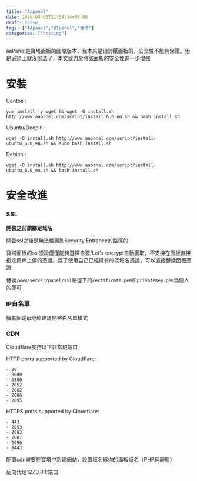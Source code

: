 ```yaml
---
title: "Aapanel"
date: 2020-04-05T11:54:14+08:00
draft: false
tags: ["AApanel","BTpanel","寶塔"]
categories: ["hosting"]
---
```


aaPanel是寶塔面板的國際版本，我本來是很討厭面板的，安全性不能夠保證。但是必須上就沒辦法了，本文致力於將該面板的安全性進一步增強

<!--more-->

# 安裝

Centos :

```
yum install -y wget && wget -O install.sh http://www.aapanel.com/script/install_6.0_en.sh && bash install.sh
```

Ubuntu/Deepin :

```
wget -O install.sh http://www.aapanel.com/script/install-ubuntu_6.0_en.sh && sudo bash install.sh
```

Debian :

```
wget -O install.sh http://www.aapanel.com/script/install-ubuntu_6.0_en.sh && bash install.sh
```

# 安全改進

### SSL

**開啓之前請綁定域名**

開啓ssl之後是無法檢測到Security Entrance的路徑的

寶塔面板的ssl憑證僅僅能夠選擇自簽/Let's encrypt自動獲取，不支持在面板直接指定用戶上傳的憑證。爲了使用自己已經擁有的泛域名憑證，可以直接替換面板憑證

替換`/www/server/panel/ssl`路徑下的`certificate.pem`和`privateKey.pem`爲個人的即可

### IP白名單

擁有固定ip地址建議開啓白名單模式

### CDN

Cloudflare支持以下非常規端口

HTTP ports supported by Cloudflare:

```
- 80
- 8080
- 8880
- 2052
- 2082
- 2086
- 2095
```

HTTPS ports supported by Cloudflare:

```
- 443
- 2053
- 2083
- 2087
- 2096
- 8443
```

配置cdn需要在寶塔中新建網站，設置域名爲你的面板域名（PHP純靜態）

反向代理127.0.0.1:端口